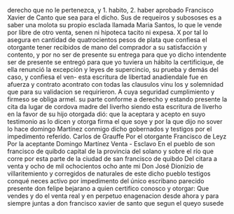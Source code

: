 derecho que no le pertenezca, y 1. habito, 2. haber aprobado
Francisco Xavier de Canto que sea para el dicho. Sus de requeiros y subososes es a saber una molota su propio esclada llamada Maria Santos, lo que le vende por libre de otro venta, senen ni hipoteca tacito ni expesa.
X por tal lo asegura en cantidad de quatrocientos pesos de plata que confiesa el otorgante tener recibidos de mano del comprador a su satisfacción y contento, y por no ser de presente su entrega para que yo dicho intendente
ser de presente se entregó para que yo tuviera un hábito la certificique, de ella renunció la excepción y leyes de supercincio, su prueba y demás del caso, y confiesa el ven-
esta escritura de libertad anadiendale fue
en afuerza y contrato acontrato con todas las clausulos vinu
los y solemnidad que para su validacion se requirieron. A cuya
seguridad cumplimiento y firmeso se obliga armel.
su parte conforme a derecho y estando presente la cita
da lugar de cordova madre del liverho siendo
esta escritura de liverho en la favor de su hijo otorgada
dió: que la aceptara y acepto en suyo testimonio as lo dicen y otorga firma el que soye y por la que dijo no sover lo hace domingo Martínez conmigo dicho gobernados y testigos por el impedimento referido.
Carlos de Grauffe
Por el otorgante Francisco de Leyz
Por la aceptante Domingo Martínez
Venta - Esclavo
En el pueblo de son francisco de quibdo capital de la provincia
del solano y sobre el río que corre por esta parte
de la ciudad de san francisco de quibdo
Del citara a venta y ocho de mil ochocientos ocho ante mi
Don José Dionizio de villaritemiento y corregidos de
naturales de este dicho pueblo
testigos conqué
neces activo por impedimento del único escribano parecido
presente don felipe bejarano a quien certifico conosco y otorgar: Que vendes y do el venta real y en perpetuo enagenacion desde ahora y para siempre juntas a don francisco xavier de santo que segun el queyo susede